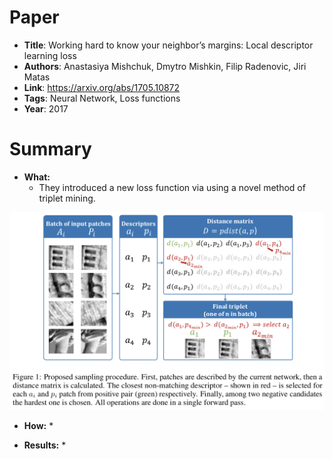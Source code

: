 # Paper

* **Title**: Working hard to know your neighbor’s margins: Local descriptor learning loss
* **Authors**: Anastasiya Mishchuk, Dmytro Mishkin, Filip Radenovic, Jiri Matas
* **Link**: https://arxiv.org/abs/1705.10872
* **Tags**: Neural Network, Loss functions
* **Year**: 2017

# Summary

* **What:**
  * They introduced a new loss function via using a novel method of triplet mining.

![Mining Procedure](images/HardNet/Triplet_mining.png?raw=true "Pipeline")

* **How:**
  *

* **Results:**
  *
